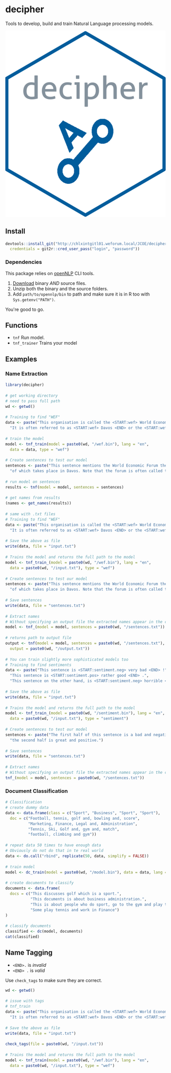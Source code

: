 # decipher

Tools to develop, build and train Natural Language processing models.

![decipher sticker](decipher_sticker.png)

## Install

```r
devtools::install_git("http://chlxintgitl01.weforum.local/JCOE/decipher.git",
  credentials = git2r::cred_user_pass("login", "password"))
```

### Dependencies

This package relies on [openNLP](http://opennlp.apache.org/) CLI tools.

1. [Download](http://opennlp.apache.org/download.html) binary *AND* source files.
2. Unzip both the binary and the source folders.
3. Add `path/to/opennlp/bin` to path and make sure it is in R too with `Sys.getenv("PATH")`.

You're good to go.

## Functions

* `tnf` Run model.
* `tnf_trainer` Trains your model

## Examples

### Name Extraction

```r
library(decipher)

# get working directory
# need to pass full path
wd <- getwd()

# Training to find "WEF"
data <- paste("This organisation is called the <START:wef> World Economic Forum <END>",
  "It is often referred to as <START:wef> Davos <END> or the <START:wef> WEF <END> .")

# train the model
model <- tnf_train(model = paste0(wd, "/wef.bin"), lang = "en",
  data = data, type = "wef")

# Create sentences to test our model
sentences <- paste("This sentence mentions the World Economic Forum the annual meeting",
  "of which takes place in Davos. Note that the forum is often called the WEF.")

# run model on sentences
results <- tnf(model = model, sentences = sentences)

# get names from results
(names <- get_names(results))

# same with .txt files
# Training to find "WEF"
data <- paste("This organisation is called the <START:wef> World Economic Forum <END>", 
  "It is often referred to as <START:wef> Davos <END> or the <START:wef> WEF <END> .")

# Save the above as file
write(data, file = "input.txt")

# Trains the model and returns the full path to the model
model <- tnf_train_(model = paste0(wd, "/wef.bin"), lang = "en",
  data = paste0(wd, "/input.txt"), type = "wef")

# Create sentences to test our model
sentences <- paste("This sentence mentions the World Economic Forum the annual meeting",
  "of which takes place in Davos. Note that the forum is often called the WEF.")

# Save sentences
write(data, file = "sentences.txt")

# Extract names
# Without specifying an output file the extracted names appear in the console
model <- tnf_(model = model, sentences = paste0(wd, "/sentences.txt"))

# returns path to output file
output <- tnf(model = model, sentences = paste0(wd, "/sentences.txt"),
  output = paste0(wd, "/output.txt"))
  
# You can train slightly more sophisticated models too
# Training to find sentiments
data <- paste("This sentence is <START:sentiment.neg> very bad <END> !",
  "This sentence is <START:sentiment.pos> rather good <END> .",
  "This sentence on the other hand, is <START:sentiment.neg> horrible <END> .")

# Save the above as file
write(data, file = "input.txt")

# Trains the model and returns the full path to the model
model <- tnf_train_(model = paste0(wd, "/sentiment.bin"), lang = "en",
  data = paste0(wd, "/input.txt"), type = "sentiment")

# Create sentences to test our model
sentences <- paste("The first half of this sentence is a bad and negative while",
  "the second half is great and positive.")

# Save sentences
write(data, file = "sentences.txt")

# Extract names
# Without specifying an output file the extracted names appear in the console
tnf_(model = model, sentences = paste0(wd, "/sentences.txt"))
```

### Document Classification

```r
# Classification
# create dummy data
data <- data.frame(class = c("Sport", "Business", "Sport", "Sport"),
  doc = c("Football, tennis, golf and, bowling and, score",
          "Marketing, Finance, Legal and, Administration",
          "Tennis, Ski, Golf and, gym and, match",
          "football, climbing and gym"))

# repeat data 50 times to have enough data
# Obviously do not do that in te real world
data <- do.call("rbind", replicate(50, data, simplify = FALSE))

# train model
model <- dc_train(model = paste0(wd, "/model.bin"), data = data, lang = "en")

# create documents to classify
documents <- data.frame(
  docs = c("This discusses golf which is a sport.",
           "This documents is about business administration.",
           "This is about people who do sport, go to the gym and play tennis.",
           "Some play tennis and work in Finance")
)

# classify documents
classified <- dc(model, documents)
cat(classified)
```

## Name Tagging

* `<END>.` is *invalid*
* `<END> .` is *valid*

Use `check_tags` to make sure they are correct.

```r
wd <- getwd()

# issue with tags
# tnf_train
data <- paste("This organisation is called the <START:wef> World Economic Forum <END>.", 
  "It is often referred to as <START:wef> Davos <END> or the <START:wef> WEF <END>.")

# Save the above as file
write(data, file = "input.txt")

check_tags(file = paste0(wd, "/input.txt"))

# Trains the model and returns the full path to the model
model <- tnf_train(model = paste0(wd, "/wef.bin"), lang = "en",
  data = paste0(wd, "/input.txt"), type = "wef")
```
